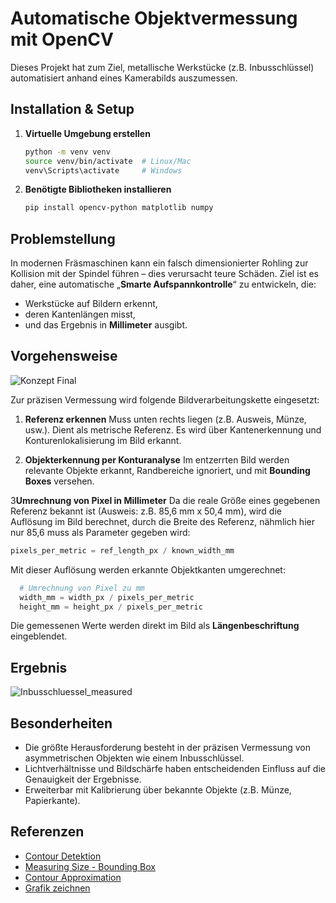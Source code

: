 # Automatische Objektvermessung mit OpenCV

Dieses Projekt hat zum Ziel, metallische Werkstücke (z.B. Inbusschlüssel) automatisiert anhand eines Kamerabilds auszumessen.

## Installation & Setup

1. **Virtuelle Umgebung erstellen**  
   ```bash
   python -m venv venv
   source venv/bin/activate  # Linux/Mac
   venv\Scripts\activate     # Windows
   ```

2. **Benötigte Bibliotheken installieren**
   ```bash
   pip install opencv-python matplotlib numpy
   ```

## Problemstellung

In modernen Fräsmaschinen kann ein falsch dimensionierter Rohling zur Kollision mit der Spindel führen – dies verursacht teure Schäden. Ziel ist es daher, eine automatische „**Smarte Aufspannkontrolle**“ zu entwickeln, die:

- Werkstücke auf Bildern erkennt,
- deren Kantenlängen misst,
- und das Ergebnis in **Millimeter** ausgibt.

## Vorgehensweise
![Konzept Final](https://github.com/user-attachments/assets/d1a2f0a2-9e6f-4fbf-8b79-67523e60bac9)

Zur präzisen Vermessung wird folgende Bildverarbeitungskette eingesetzt:

1. **Referenz erkennen**
   Muss unten rechts liegen (z.B. Ausweis, Münze, usw.). Dient als metrische Referenz. Es wird über Kantenerkennung und Konturenlokalisierung im Bild erkannt.

2. **Objekterkennung per Konturanalyse**
   Im entzerrten Bild werden relevante Objekte erkannt, Randbereiche ignoriert, und mit **Bounding Boxes** versehen.

3**Umrechnung von Pixel in Millimeter**
   Da die reale Größe eines gegebenen Referenz bekannt ist (Ausweis: z.B. 85,6 mm x 50,4 mm), wird die Auflösung im Bild berechnet, durch die Breite des Referenz, nähmlich hier nur 85,6 muss als Parameter gegeben wird:

   ```python
   pixels_per_metric = ref_length_px / known_width_mm
   ```

   Mit dieser Auflösung werden erkannte Objektkanten umgerechnet:

   ```python
     # Umrechnung von Pixel zu mm
     width_mm = width_px / pixels_per_metric
     height_mm = height_px / pixels_per_metric
   ```

   Die gemessenen Werte werden direkt im Bild als **Längenbeschriftung** eingeblendet.

## Ergebnis
![Inbusschluessel_measured](https://github.com/user-attachments/assets/096ded96-6d47-45ca-8656-6b30438342a3)


## Besonderheiten

- Die größte Herausforderung besteht in der präzisen Vermessung von asymmetrischen Objekten wie einem Inbusschlüssel.
- Lichtverhältnisse und Bildschärfe haben entscheidenden Einfluss auf die Genauigkeit der Ergebnisse.
- Erweiterbar mit Kalibrierung über bekannte Objekte (z.B. Münze, Papierkante).

## Referenzen
- [Contour Detektion](https://learnopencv.com/contour-detection-using-opencv-python-c/)
- [Measuring Size - Bounding Box](https://pyimagesearch.com/2016/03/28/measuring-size-of-objects-in-an-image-with-opencv/)
- [Contour Approximation](https://pyimagesearch.com/2021/10/06/opencv-contour-approximation/)
- [Grafik zeichnen](https://excalidraw.com/)
